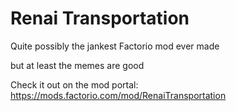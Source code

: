 # Renai Transportation

Quite possibly the jankest Factorio mod ever made

but at least the memes are good


Check it out on the mod portal: https://mods.factorio.com/mod/RenaiTransportation
